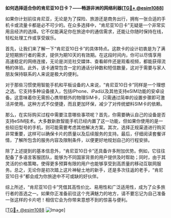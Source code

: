 **如何选择适合你的肯尼亚10日卡？——畅游非洲的网络利器[[TG💪+ @esim1088](https://t.me/s/esim1088)]**

如果你计划前往肯尼亚，无论是为了探险、旅游还是商务出行，拥有一张合适的手机卡或流量卡都是必不可少的。在众多选择中，“肯尼亚10日卡”无疑是一个非常实用且经济的选择。它不仅能满足你在旅途中的通信需求，还能让你随时保持在线，轻松处理工作或享受娱乐。

首先，让我们来了解一下“肯尼亚10日卡”的具体特点。这款卡的设计初衷是为了满足短期旅行者的需求，提供为期10天的有效期。在这段时间内，你可以尽情享用高速稳定的网络连接，无论是浏览社交媒体、查看邮件还是观看视频，都能获得流畅的体验。此外，该卡通常包含一定的通话分钟数和短信数量，这对于需要与家人朋友保持联系的人来说是极大的便利。

对于那些习惯使用智能手机和平板设备的人来说，“肯尼亚10日卡”同样是一个理想之选。它支持多种设备接入，包括iPhone、iPad以及其他支持eSIM功能的安卓设备。这意味着你无需担心携带额外的物理SIM卡，只需通过简单的设置步骤即可激活并使用。这种方式不仅便捷，而且更加环保，减少了对传统塑料SIM卡的依赖。

那么，在实际购买过程中需要注意哪些事项呢？首先，你需要确认自己的设备是否支持eSIM技术。大多数新款智能手机已经内置了这一功能，但如果你使用的是一些较旧型号的手机，则可能需要考虑其他解决方案。其次，选择正规渠道进行购买非常重要，这样可以确保卡片的质量以及后续服务的支持。最后，仔细阅读套餐详情，了解所包含的服务内容及限制条件，以便更好地规划自己的行程安排。

除了上述提到的基本信息外，“肯尼亚10日卡”还具备许多附加优势。例如，它往往配备了多语言客服团队，能够为不同国家背景的用户提供及时帮助；同时，由于其灵活的价格策略，使得更多预算有限的用户也能够享受到高质量的移动互联网服务。总之，无论你是初次踏上这片神秘土地的新手，还是多次往返的老手，“肯尼亚10日卡”都会成为你旅途中不可或缺的好伙伴。

综上所述，“肯尼亚10日卡”凭借其高性价比、易用性和广泛适用性，成为了众多旅行者的首选之一。如果你正准备前往这个充满魅力的地方，请不要忘记为自己准备一张这样的卡片吧！相信它会为你带来意想不到的惊喜与便利。

[[TG💪+ @esim1088](https://t.me/s/esim1088) ![Image](https://i.postimg.cc/4NQfJmqS/Snipaste-2025-05-13-00-14-12.png)]